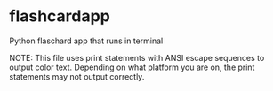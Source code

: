 # flashcardapp
Python flaschard app that runs in terminal

NOTE: This file uses print statements with ANSI escape sequences to output color text.  Depending on what platform you are on, the print statements may not output correctly.  
